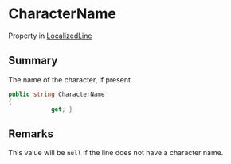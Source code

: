 # CharacterName

Property in [LocalizedLine](./)

## Summary

The name of the character, if present.

```csharp
public string CharacterName
{
            get; }
```

## Remarks

This value will be `null` if the line does not have a character name.
